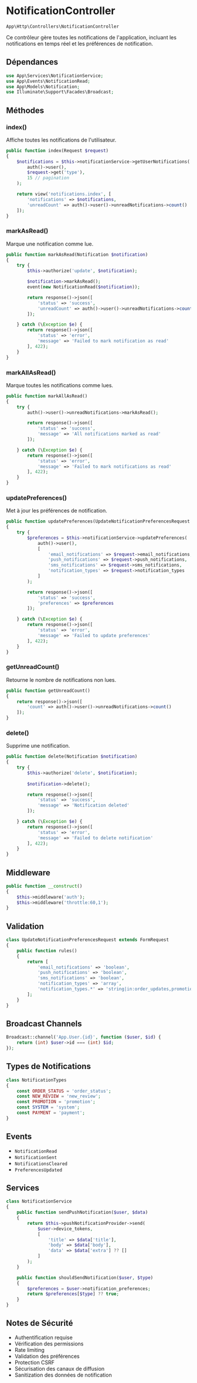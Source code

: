 # NotificationController

`App\Http\Controllers\NotificationController`

Ce contrôleur gère toutes les notifications de l'application, incluant les notifications en temps réel et les préférences de notification.

## Dépendances

```php
use App\Services\NotificationService;
use App\Events\NotificationRead;
use App\Models\Notification;
use Illuminate\Support\Facades\Broadcast;
```

## Méthodes

### index()

Affiche toutes les notifications de l'utilisateur.

```php
public function index(Request $request)
{
    $notifications = $this->notificationService->getUserNotifications(
        auth()->user(),
        $request->get('type'),
        15 // pagination
    );

    return view('notifications.index', [
        'notifications' => $notifications,
        'unreadCount' => auth()->user()->unreadNotifications->count()
    ]);
}
```

### markAsRead()

Marque une notification comme lue.

```php
public function markAsRead(Notification $notification)
{
    try {
        $this->authorize('update', $notification);

        $notification->markAsRead();
        event(new NotificationRead($notification));

        return response()->json([
            'status' => 'success',
            'unreadCount' => auth()->user()->unreadNotifications->count()
        ]);

    } catch (\Exception $e) {
        return response()->json([
            'status' => 'error',
            'message' => 'Failed to mark notification as read'
        ], 422);
    }
}
```

### markAllAsRead()

Marque toutes les notifications comme lues.

```php
public function markAllAsRead()
{
    try {
        auth()->user()->unreadNotifications->markAsRead();

        return response()->json([
            'status' => 'success',
            'message' => 'All notifications marked as read'
        ]);

    } catch (\Exception $e) {
        return response()->json([
            'status' => 'error',
            'message' => 'Failed to mark notifications as read'
        ], 422);
    }
}
```

### updatePreferences()

Met à jour les préférences de notification.

```php
public function updatePreferences(UpdateNotificationPreferencesRequest $request)
{
    try {
        $preferences = $this->notificationService->updatePreferences(
            auth()->user(),
            [
                'email_notifications' => $request->email_notifications,
                'push_notifications' => $request->push_notifications,
                'sms_notifications' => $request->sms_notifications,
                'notification_types' => $request->notification_types
            ]
        );

        return response()->json([
            'status' => 'success',
            'preferences' => $preferences
        ]);

    } catch (\Exception $e) {
        return response()->json([
            'status' => 'error',
            'message' => 'Failed to update preferences'
        ], 422);
    }
}
```

### getUnreadCount()

Retourne le nombre de notifications non lues.

```php
public function getUnreadCount()
{
    return response()->json([
        'count' => auth()->user()->unreadNotifications->count()
    ]);
}
```

### delete()

Supprime une notification.

```php
public function delete(Notification $notification)
{
    try {
        $this->authorize('delete', $notification);
        
        $notification->delete();

        return response()->json([
            'status' => 'success',
            'message' => 'Notification deleted'
        ]);

    } catch (\Exception $e) {
        return response()->json([
            'status' => 'error',
            'message' => 'Failed to delete notification'
        ], 422);
    }
}
```

## Middleware

```php
public function __construct()
{
    $this->middleware('auth');
    $this->middleware('throttle:60,1');
}
```

## Validation

```php
class UpdateNotificationPreferencesRequest extends FormRequest
{
    public function rules()
    {
        return [
            'email_notifications' => 'boolean',
            'push_notifications' => 'boolean',
            'sms_notifications' => 'boolean',
            'notification_types' => 'array',
            'notification_types.*' => 'string|in:order_updates,promotions,reviews,system'
        ];
    }
}
```

## Broadcast Channels

```php
Broadcast::channel('App.User.{id}', function ($user, $id) {
    return (int) $user->id === (int) $id;
});
```

## Types de Notifications

```php
class NotificationTypes
{
    const ORDER_STATUS = 'order_status';
    const NEW_REVIEW = 'new_review';
    const PROMOTION = 'promotion';
    const SYSTEM = 'system';
    const PAYMENT = 'payment';
}
```

## Events

- `NotificationRead`
- `NotificationSent`
- `NotificationsCleared`
- `PreferencesUpdated`

## Services

```php
class NotificationService
{
    public function sendPushNotification($user, $data)
    {
        return $this->pushNotificationProvider->send(
            $user->device_tokens,
            [
                'title' => $data['title'],
                'body' => $data['body'],
                'data' => $data['extra'] ?? []
            ]
        );
    }

    public function shouldSendNotification($user, $type)
    {
        $preferences = $user->notification_preferences;
        return $preferences[$type] ?? true;
    }
}
```

## Notes de Sécurité

- Authentification requise
- Vérification des permissions
- Rate limiting
- Validation des préférences
- Protection CSRF
- Sécurisation des canaux de diffusion
- Sanitization des données de notification 
